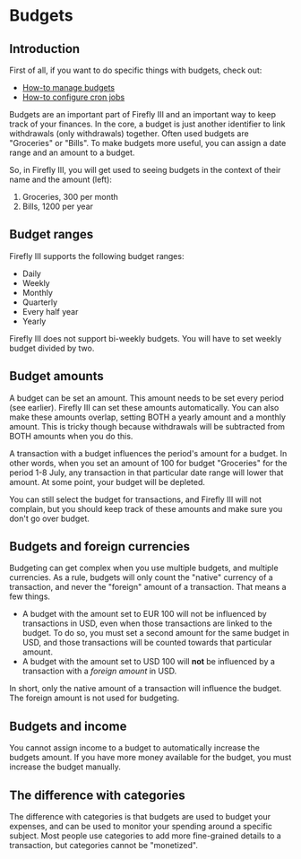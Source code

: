 # Budgets

## Introduction

First of all, if you want to do specific things with budgets, check out:

- [How-to manage budgets](../../how-to/firefly-iii/finances/budgets.md)
- [How-to configure cron jobs](../../how-to/firefly-iii/advanced/cron.md)

Budgets are an important part of Firefly III and an important way to keep track of your finances. In the core, a budget is just another identifier to link withdrawals (only withdrawals) together. Often used budgets are "Groceries" or "Bills". To make budgets more useful, you can assign a date range and an amount to a budget.

So, in Firefly III, you will get used to seeing budgets in the context of their name and the amount (left):

1. Groceries, 300 per month
2. Bills, 1200 per year

## Budget ranges

Firefly III supports the following budget ranges:

 - Daily
 - Weekly
 - Monthly
 - Quarterly
 - Every half year
 - Yearly

Firefly III does not support bi-weekly budgets. You will have to set weekly budget divided by two.

## Budget amounts

A budget can be set an amount. This amount needs to be set every period (see earlier). Firefly III can set these amounts automatically. You can also make these amounts overlap, setting BOTH a yearly amount and a monthly amount. This is tricky though because withdrawals will be subtracted from BOTH amounts when you do this.

A transaction with a budget influences the period's amount for a budget. In other words, when you set an amount of 100 for budget "Groceries" for the period 1-8 July, any transaction in that particular date range will lower that amount. At some point, your budget will be depleted.

You can still select the budget for transactions, and Firefly III will not complain, but you should keep track of these amounts and make sure you don't go over budget.

## Budgets and foreign currencies

Budgeting can get complex when you use multiple budgets, and multiple currencies. As a rule, budgets will only count the "native" currency of a transaction, and never the "foreign" amount of a transaction. That means a few things.

- A budget with the amount set to EUR 100 will not be influenced by transactions in USD, even when those transactions are linked to the budget. To do so, you must set a second amount for the same budget in USD, and those transactions will be counted towards that particular amount.
- A budget with the amount set to USD 100 will **not** be influenced by a transaction with a *foreign amount* in USD.

In short, only the native amount of a transaction will influence the budget. The foreign amount is not used for budgeting.

## Budgets and income

You cannot assign income to a budget to automatically increase the budgets amount. If you have more money available for the budget, you must increase the budget manually.

## The difference with categories

The difference with categories is that budgets are used to budget your expenses, and can be used to monitor your spending around a specific subject. Most people use categories to add more fine-grained details to a transaction, but categories cannot be "monetized".
